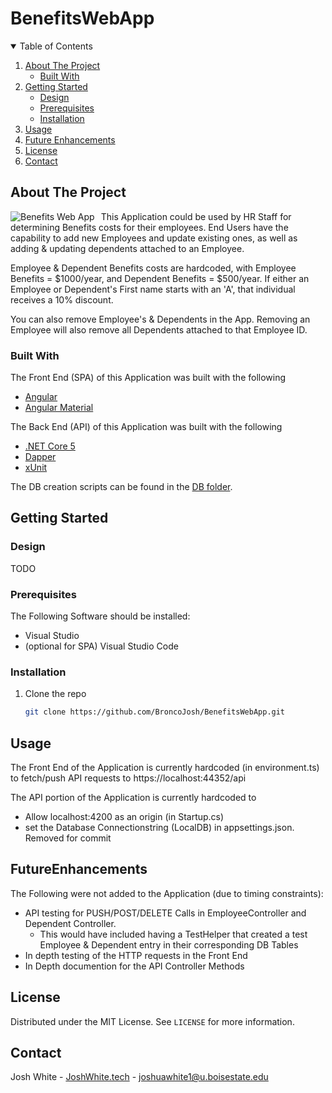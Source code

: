 # BenefitsWebApp

<!-- TABLE OF CONTENTS -->
<details open="open">
  <summary>Table of Contents</summary>
  <ol>
    <li>
      <a href="#about-the-project">About The Project</a>
      <ul>
        <li><a href="#built-with">Built With</a></li>
      </ul>
    </li>
    <li>
      <a href="#getting-started">Getting Started</a>
      <ul>
        <li><a href="#design">Design</a></li>
        <li><a href="#prerequisites">Prerequisites</a></li>
        <li><a href="#installation">Installation</a></li>
      </ul>
    </li>
    <li><a href="#usage">Usage</a></li>
    <li><a href="#FutureEnhancements">Future Enhancements</a></li>
    <li><a href="#license">License</a></li>
    <li><a href="#contact">Contact</a></li>

  </ol>
</details>



<!-- ABOUT THE PROJECT -->
## About The Project 

<img src="http://joshwhite.tech/img/BenefitsWebApp.png"
     alt="Benefits Web App"
     style="float: left; margin-right: 10px;" />
This Application could be used by HR Staff for determining Benefits costs for their employees. End Users have the capability to add new Employees and update existing ones, as well as adding & updating dependents attached to an Employee. 

Employee & Dependent Benefits costs are hardcoded, with Employee Benefits = $1000/year, and Dependent Benefits = $500/year. If either an Employee or Dependent's First name starts with an 'A', that individual receives a 10% discount.

You can also remove Employee's & Dependents in the App. Removing an Employee will also remove all Dependents attached to that Employee ID. 


### Built With

The Front End (SPA) of this Application was built with the following
* [Angular](https://angular.io/)
* [Angular Material](https://material.angular.io/)

The Back End (API) of this Application was built with the following
* [.NET Core 5](https://docs.microsoft.com/en-us/dotnet/core/dotnet-five)
* [Dapper](https://dapper-tutorial.net/dapper)
* [xUnit](https://xunit.net/)

The DB creation scripts can be found in the [DB folder](https://github.com/BroncoJosh/BenefitsWebApp/tree/main/Benefits%20App/DB). 

<!-- GETTING STARTED -->
## Getting Started

### Design
TODO

### Prerequisites
  The Following Software should be installed:
  * Visual Studio 
  * (optional for SPA) Visual Studio Code


### Installation

1. Clone the repo
   ```sh
   git clone https://github.com/BroncoJosh/BenefitsWebApp.git
   ```


<!-- USAGE EXAMPLES -->
## Usage
The Front End of the Application is currently hardcoded (in environment.ts) to fetch/push API requests to https://localhost:44352/api

The API portion of the Application is currently hardcoded to 
  - Allow localhost:4200 as an origin (in Startup.cs)
  - set the Database Connectionstring (LocalDB) in appsettings.json. Removed for commit

<!-- FUTURE ENHANCEMENTS -->
## FutureEnhancements
The Following were not added to the Application (due to timing constraints):
  - API testing for PUSH/POST/DELETE Calls in EmployeeController and Dependent Controller. 
    - This would have included having a TestHelper that created a test Employee & Dependent entry in their corresponding DB Tables
  - In depth testing of the HTTP requests in the Front End
  - In Depth documention for the API Controller Methods



<!-- LICENSE -->
## License

Distributed under the MIT License. See `LICENSE` for more information.



<!-- CONTACT -->
## Contact

Josh White - [JoshWhite.tech](http://JoshWhite.tech) - joshuawhite1@u.boisestate.edu


